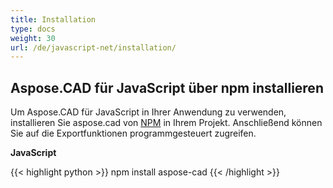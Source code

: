 ```yaml
---
title: Installation
type: docs
weight: 30
url: /de/javascript-net/installation/
---
```


## **Aspose.CAD für JavaScript über npm installieren**

Um Aspose.CAD für JavaScript in Ihrer Anwendung zu verwenden, installieren Sie aspose.cad von [NPM](https://www.npmjs.com/@aspose-cad/) in Ihrem Projekt. Anschließend können Sie auf die Exportfunktionen programmgesteuert zugreifen.

**JavaScript**

{{< highlight python >}}
npm install aspose-cad
{{< /highlight >}}
